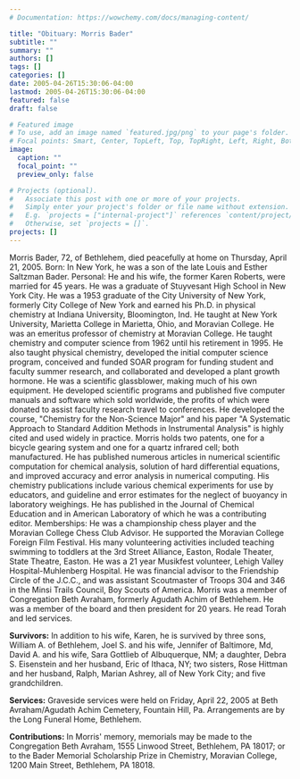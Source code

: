 ```yaml
---
# Documentation: https://wowchemy.com/docs/managing-content/

title: "Obituary: Morris Bader"
subtitle: ""
summary: ""
authors: []
tags: []
categories: []
date: 2005-04-26T15:30:06-04:00
lastmod: 2005-04-26T15:30:06-04:00
featured: false
draft: false

# Featured image
# To use, add an image named `featured.jpg/png` to your page's folder.
# Focal points: Smart, Center, TopLeft, Top, TopRight, Left, Right, BottomLeft, Bottom, BottomRight.
image:
  caption: ""
  focal_point: ""
  preview_only: false

# Projects (optional).
#   Associate this post with one or more of your projects.
#   Simply enter your project's folder or file name without extension.
#   E.g. `projects = ["internal-project"]` references `content/project/deep-learning/index.md`.
#   Otherwise, set `projects = []`.
projects: []
---
```


Morris Bader, 72, of Bethlehem, died peacefully at home on Thursday, April 21, 2005. Born: In New York, he was a son of the late Louis and Esther Saltzman Bader. Personal: He and his wife, the former Karen Roberts, were married for 45 years. He was a graduate of Stuyvesant High School in New York City. He was a 1953 graduate of the City University of New York, formerly City College of New York and earned his Ph.D. in physical chemistry at Indiana University, Bloomington, Ind. He taught at New York University, Marietta College in Marietta, Ohio, and Moravian College. He was an emeritus professor of chemistry at Moravian College. He taught chemistry and computer science from 1962 until his retirement in 1995. He also taught physical chemistry, developed the initial computer science program, conceived and funded SOAR program for funding student and faculty summer research, and collaborated and developed a plant growth hormone. He was a scientific glassblower, making much of his own equipment. He developed scientific programs and published five computer manuals and software which sold worldwide, the profits of which were donated to assist faculty research travel to conferences. He developed the course, "Chemistry for the Non-Science Major" and his paper "A Systematic Approach to Standard Addition Methods in Instrumental Analysis" is highly cited and used widely in practice. Morris holds two patents, one for a bicycle gearing system and one for a quartz infrared cell; both manufactured. He has published numerous articles in numerical scientific computation for chemical analysis, solution of hard differential equations, and improved accuracy and error analysis in numerical computing. His chemistry publications include various chemical experiments for use by educators, and guideline and error estimates for the neglect of buoyancy in laboratory weighings. He has published in the Journal of Chemical Education and in American Laboratory of which he was a contributing editor. Memberships: He was a championship chess player and the Moravian College Chess Club Advisor. He supported the Moravian College Foreign Film Festival. His many volunteering activities included teaching swimming to toddlers at the 3rd Street Alliance, Easton, Rodale Theater, State Theatre, Easton. He was a 21 year Musikfest volunteer, Lehigh Valley Hospital-Muhlenberg Hospital. He was financial advisor to the Friendship Circle of the J.C.C., and was assistant Scoutmaster of Troops 304 and 346 in the Minsi Trails Council, Boy Scouts of America. Morris was a member of Congregation Beth Avraham, formerly Agudath Achim of Bethlehem. He was a member of the board and then president for 20 years. He read Torah and led services.

**Survivors:** In addition to his wife, Karen, he is survived by three sons, William A. of Bethlehem, Joel S. and his wife, Jennifer of Baltimore, Md, David A. and his wife, Sara Gottlieb of Albuquerque, NM; a daughter, Debra S. Eisenstein and her husband, Eric of Ithaca, NY; two sisters, Rose Hittman and her husband, Ralph, Marian Ashrey, all of New York City; and five grandchildren.

**Services:** Graveside services were held on Friday, April 22, 2005 at Beth Avraham/Agudath Achim Cemetery, Fountain Hill, Pa. Arrangements are by the Long Funeral Home, Bethlehem.

**Contributions:** In Morris' memory, memorials may be made to the Congregation Beth Avraham, 1555 Linwood Street, Bethlehem, PA 18017; or to the Bader Memorial Scholarship Prize in Chemistry, Moravian College, 1200 Main Street, Bethlehem, PA 18018.